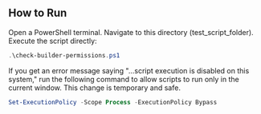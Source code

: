 ## How to Run
Open a PowerShell terminal.
Navigate to this directory (test_script_folder).
Execute the script directly:

```Powershell
.\check-builder-permissions.ps1
```

If you get an error message saying "...script execution is disabled on this system," run the following command to allow scripts to run only in the current window. This change is temporary and safe.

```Powershell
Set-ExecutionPolicy -Scope Process -ExecutionPolicy Bypass
```